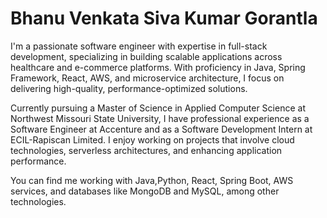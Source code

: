 # Bhanu Venkata Siva Kumar Gorantla

I'm a passionate software engineer with expertise in full-stack development, specializing in building scalable applications across healthcare and e-commerce platforms. With proficiency in Java, Spring Framework, React, AWS, and microservice architecture, I focus on delivering high-quality, performance-optimized solutions.

Currently pursuing a Master of Science in Applied Computer Science at Northwest Missouri State University, I have professional experience as a Software Engineer at Accenture and as a Software Development Intern at ECIL-Rapiscan Limited. I enjoy working on projects that involve cloud technologies, serverless architectures, and enhancing application performance.

You can find me working with Java,Python, React, Spring Boot, AWS services, and databases like MongoDB and MySQL, among other technologies.
